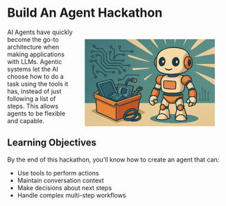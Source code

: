# Build An Agent Hackathon

<img src="_static/robots/hero.png" alt="Hackathon Robot Character" style="float:right;max-width:300px;margin:25px;" />

AI Agents have quickly become the go-to architecture when making applications with LLMs. Agentic systems let the AI choose how to do a task using the tools it has, instead of just following a list of steps. This allows agents to be flexible and capable.

## Learning Objectives

By the end of this hackathon, you'll know how to create an agent that can:
- Use tools to perform actions
- Maintain conversation context
- Make decisions about next steps
- Handle complex multi-step workflows

